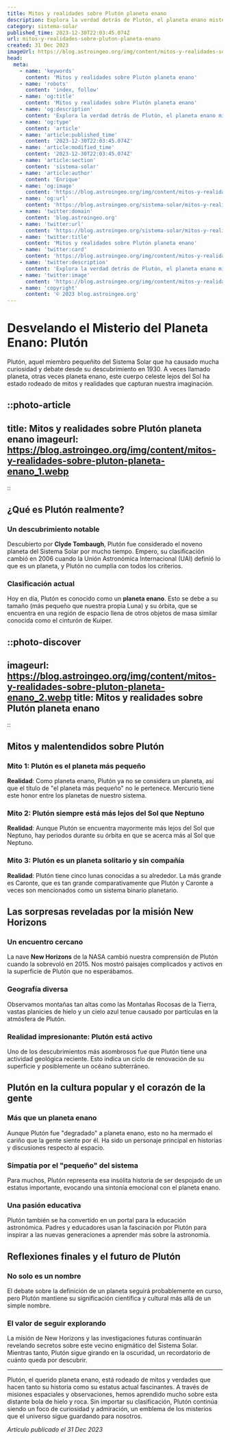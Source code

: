 ```yaml
---
title: Mitos y realidades sobre Plutón planeta enano
description: Explora la verdad detrás de Plutón, el planeta enano misterioso. Descubre mitos desmentidos y hechos fascinantes sobre este cuerpo celeste remoto.
category: sistema-solar
published_time: 2023-12-30T22:03:45.074Z
url: mitos-y-realidades-sobre-pluton-planeta-enano
created: 31 Dec 2023
imageUrl: https://blog.astroingeo.org/img/content/mitos-y-realidades-sobre-pluton-planeta-enano_1.webp
head:
  meta:
    - name: 'keywords'
      content: 'Mitos y realidades sobre Plutón planeta enano'
    - name: 'robots'
      content: 'index, follow'
    - name: 'og:title'
      content: 'Mitos y realidades sobre Plutón planeta enano'
    - name: 'og:description'
      content: 'Explora la verdad detrás de Plutón, el planeta enano misterioso. Descubre mitos desmentidos y hechos fascinantes sobre este cuerpo celeste remoto.'
    - name: 'og:type'
      content: 'article'
    - name: 'article:published_time'
      content: '2023-12-30T22:03:45.074Z'
    - name: 'article:modified_time'
      content: '2023-12-30T22:03:45.074Z'
    - name: 'article:section'
      content: 'sistema-solar'
    - name: 'article:author'
      content: 'Enrique'
    - name: 'og:image'
      content: 'https://blog.astroingeo.org/img/content/mitos-y-realidades-sobre-pluton-planeta-enano_1.webp'
    - name: 'og:url'
      content: 'https://blog.astroingeo.org/sistema-solar/mitos-y-realidades-sobre-pluton-planeta-enano'
    - name: 'twitter:domain'
      content: 'blog.astroingeo.org'
    - name: 'twitter:url'
      content: 'https://blog.astroingeo.org/sistema-solar/mitos-y-realidades-sobre-pluton-planeta-enano'
    - name: 'twitter:title'
      content: 'Mitos y realidades sobre Plutón planeta enano'
    - name: 'twitter:card'
      content: 'https://blog.astroingeo.org/img/content/mitos-y-realidades-sobre-pluton-planeta-enano_1.webp'
    - name: 'twitter:description'
      content: 'Explora la verdad detrás de Plutón, el planeta enano misterioso. Descubre mitos desmentidos y hechos fascinantes sobre este cuerpo celeste remoto.'
    - name: 'twitter:image'
      content: 'https://blog.astroingeo.org/img/content/mitos-y-realidades-sobre-pluton-planeta-enano_1.webp'
    - name: 'copyright'
      content: '© 2023 blog.astroingeo.org'
---
```

# Desvelando el Misterio del Planeta Enano: Plutón

Plutón, aquel miembro pequeñito del Sistema Solar que ha causado mucha curiosidad y debate desde su descubrimiento en 1930. A veces llamado planeta, otras veces planeta enano, este cuerpo celeste lejos del Sol ha estado rodeado de mitos y realidades que capturan nuestra imaginación.

::photo-article
---
title: Mitos y realidades sobre Plutón planeta enano
imageurl: https://blog.astroingeo.org/img/content/mitos-y-realidades-sobre-pluton-planeta-enano_1.webp
---
::

## ¿Qué es Plutón realmente?

### Un descubrimiento notable
Descubierto por **Clyde Tombaugh**, Plutón fue considerado el noveno planeta del Sistema Solar por mucho tiempo. Empero, su clasificación cambió en 2006 cuando la Unión Astronómica Internacional (UAI) definió lo que es un planeta, y Plutón no cumplía con todos los criterios.

### Clasificación actual
Hoy en día, Plutón es conocido como un **planeta enano**. Esto se debe a su tamaño (más pequeño que nuestra propia Luna) y su órbita, que se encuentra en una región de espacio llena de otros objetos de masa similar conocida como el cinturón de Kuiper.


::photo-discover
---
imageurl: https://blog.astroingeo.org/img/content/mitos-y-realidades-sobre-pluton-planeta-enano_2.webp
title: Mitos y realidades sobre Plutón planeta enano
---
::

## Mitos y malentendidos sobre Plutón

### Mito 1: Plutón es el planeta más pequeño
**Realidad**: Como planeta enano, Plutón ya no se considera un planeta, así que el título de "el planeta más pequeño" no le pertenece. Mercurio tiene este honor entre los planetas de nuestro sistema.

### Mito 2: Plutón siempre está más lejos del Sol que Neptuno
**Realidad**: Aunque Plutón se encuentra mayormente más lejos del Sol que Neptuno, hay periodos durante su órbita en que se acerca más al Sol que Neptuno.

### Mito 3: Plutón es un planeta solitario y sin compañía
**Realidad**: Plutón tiene cinco lunas conocidas a su alrededor. La más grande es Caronte, que es tan grande comparativamente que Plutón y Caronte a veces son mencionados como un sistema binario planetario.

## Las sorpresas reveladas por la misión New Horizons

### Un encuentro cercano
La nave **New Horizons** de la NASA cambió nuestra comprensión de Plutón cuando la sobrevoló en 2015. Nos mostró paisajes complicados y activos en la superficie de Plutón que no esperábamos.

### Geografía diversa
Observamos montañas tan altas como las Montañas Rocosas de la Tierra, vastas planicies de hielo y un cielo azul tenue causado por partículas en la atmósfera de Plutón.

### Realidad impresionante: Plutón está activo
Uno de los descubrimientos más asombrosos fue que Plutón tiene una actividad geológica reciente. Esto indica un ciclo de renovación de su superficie y posiblemente un océano subterráneo.

## Plutón en la cultura popular y el corazón de la gente

### Más que un planeta enano
Aunque Plutón fue "degradado" a planeta enano, esto no ha mermado el cariño que la gente siente por él. Ha sido un personaje principal en historias y discusiones respecto al espacio.

### Simpatía por el "pequeño" del sistema
Para muchos, Plutón representa esa insólita historia de ser despojado de un estatus importante, evocando una sintonía emocional con el planeta enano.

### Una pasión educativa
Plutón también se ha convertido en un portal para la educación astronómica. Padres y educadores usan la fascinación por Plutón para inspirar a las nuevas generaciones a aprender más sobre la astronomía.

## Reflexiones finales y el futuro de Plutón

### No solo es un nombre
El debate sobre la definición de un planeta seguirá probablemente en curso, pero Plutón mantiene su significación científica y cultural más allá de un simple nombre.

### El valor de seguir explorando
La misión de New Horizons y las investigaciones futuras continuarán revelando secretos sobre este vecino enigmático del Sistema Solar. Mientras tanto, Plutón sigue girando en la oscuridad, un recordatorio de cuánto queda por descubrir.

---

Plutón, el querido planeta enano, está rodeado de mitos y verdades que hacen tanto su historia como su estatus actual fascinantes. A través de misiones espaciales y observaciones, hemos aprendido mucho sobre esta distante bola de hielo y roca. Sin importar su clasificación, Plutón continúa siendo un foco de curiosidad y admiración, un emblema de los misterios que el universo sigue guardando para nosotros.

_Artículo publicado el 31 Dec 2023_